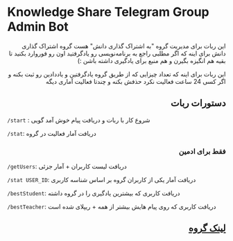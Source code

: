# Knowledge Share Telegram Group Admin Bot

<div dir="rtl">
این ربات برای مدیریت گروه "به اشتراک گذاری دانش" هست
گروه اشتراک گذاری دانش برای اینه که اگر مطلبی راجع به برنامه‌نویسی رو یادگرفتید اون رو فوروارد بکنید تا بقیه هم انگیزه بگیرن و هم منبع برای یادگیری داشته باشن :)

این ربات برای اینه که تعداد چیزایی که از طریق گروه یادگرفتین و یاددادین رو ثبت بکنه و اگر کسی 24 ساعت فعالیت نکرد حذفش بکنه و چندتا فعالیت آماری دیگه

</div>

<div dir="rtl">

## دستورات ربات

</div>

`/start` : شروع کار با ربات و دریافت پیام خوش آمد گویی

`/stat`: دریافت آمار فعالیت در گروه

<div dir="rtl">

### فقط برای ادمین

</div>

`/getUsers`: دریافت لیست کاربران + آمار جزئی

`/stat USER_ID`: دریافت آمار یکی از کاربران گروه بر اساس شناسه کاربری

`‍/bestStudent`: دریافت کاربری که بیشترین یادگیری را در گروه داشته

`/bestTeacher`: دریافت کاربری که روی پیام هایش بیشتر از همه + ریپلای شده است

<div dir="rtl">

## [لینک گروه](https://t.me/joinchat/QdBZulZQNZipvEIu0crEaQ)

</div>
